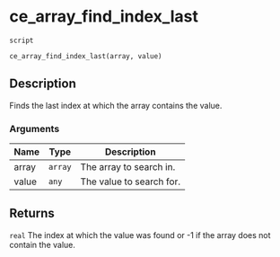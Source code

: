 # ce_array_find_index_last
`script`
```gml
ce_array_find_index_last(array, value)
```

## Description
Finds the last index at which the array contains the value.

### Arguments
| Name | Type | Description |
| ---- | ---- | ----------- |
| array | `array` | The array to search in. |
| value | `any` | The value to search for. |

## Returns
`real` The index at which the value was found or -1 if the array does
 not contain the value.